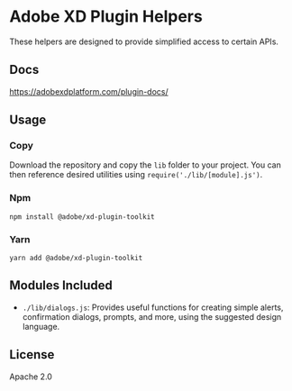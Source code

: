 # Adobe XD Plugin Helpers

These helpers are designed to provide simplified access to certain APIs.

## Docs

https://adobexdplatform.com/plugin-docs/

## Usage

### Copy

Download the repository and copy the `lib` folder to your project. You can then reference desired utilities using `require('./lib/[module].js')`.

### Npm

    npm install @adobe/xd-plugin-toolkit

### Yarn

    yarn add @adobe/xd-plugin-toolkit

## Modules Included

* `./lib/dialogs.js`: Provides useful functions for creating simple alerts, confirmation dialogs, prompts, and more, using the suggested design language.

## License

Apache 2.0
